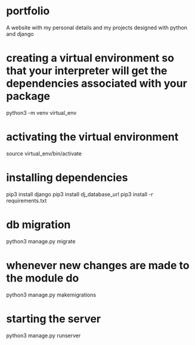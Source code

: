 # portfolio
A website with my personal details and my projects designed with python and django

# creating a virtual environment so that your interpreter will get the dependencies associated with your package
python3 -m venv virtual_env

# activating the virtual environment
source virtual_env/bin/activate

# installing dependencies
pip3 install django
pip3 install dj_database_url
pip3 install -r requirements.txt

# db migration
python3 manage.py migrate
# whenever new changes are made to the module do
python3 manage.py makemigrations

# starting the server
python3 manage.py runserver
